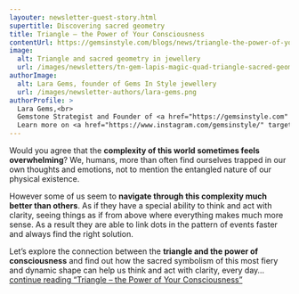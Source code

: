 ```yaml
---
layouter: newsletter-guest-story.html
supertitle: Discovering sacred geometry
title: Triangle – the Power of Your Consciousness
contentUrl: https://gemsinstyle.com/blogs/news/triangle-the-power-of-your-consciousness
image:
  alt: Triangle and sacred geometry in jewellery
  url: /images/newsletters/tn-gem-lapis-magic-quad-triangle-sacred-geometry.jpg
authorImage:
  alt: Lara Gems, founder of Gems In Style jewellery
  url: /images/newsletter-authors/lara-gems.png
authorProfile: >
  Lara Gems,<br>
  Gemstone Strategist and Founder of <a href="https://gemsinstyle.com" target="_blank">Gems In Style Jewellery</a><br>
  Learn more on <a href="https://www.instagram.com/gemsinstyle/" target="_blank">Instagram</a> &bull; <a href="https://www.facebook.com/gemsinstyle/" target="_blank">Facebook</a>
---
```


Would you agree that the **complexity of this world sometimes feels overwhelming**? We, humans, more than often find ourselves trapped in our own thoughts and emotions, not to mention the entangled nature of our physical existence.

However some of us seem to **navigate through this complexity much better than others**. As if they have a special ability to think and act with clarity, seeing things as if from above where everything makes much more sense. As a result they are able to link dots in the pattern of events faster and always find the right solution.

Let’s explore the connection between the **triangle and the power of consciousness** and find out how the sacred symbolism of this most fiery and dynamic shape can help us think and act with clarity, every day… [continue reading “Triangle – the Power of Your Consciousness”]($contentUrl)